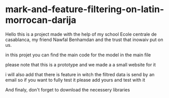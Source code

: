 # mark-and-feature-filtering-on-latin-morrocan-darija
Hello this is a project made with the help of my school Ecole centrale de casablanca, my friend Nawfal Benhamdan and the trust that inowaiv put on us.

in this projet you can find the main code for the model in the main file

please note that this is a prototype and we made a a small website for it

i will also add that there is feature in witch the filtred data is send by an email so if you want to fully test it please add yours and test with it

And finaly, don't forget to download the necessery libraries
